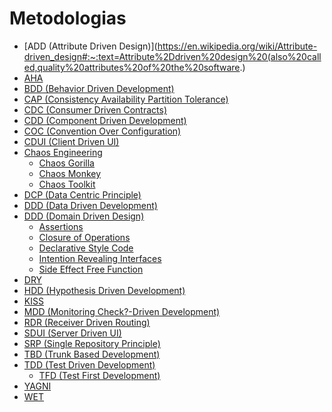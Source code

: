 # Metodologias

- [ADD (Attribute Driven Design)](https://en.wikipedia.org/wiki/Attribute-driven_design#:~:text=Attribute%2Ddriven%20design%20(also%20called,quality%20attributes%20of%20the%20software.)
- [AHA](https://kentcdodds.com/blog/aha-programming)
- [BDD (Behavior Driven Development)](https://pt.wikipedia.org/wiki/Behavior_Driven_Development)
- [CAP (Consistency Availability Partition Tolerance)](https://en.wikipedia.org/wiki/CAP_theorem)
- [CDC (Consumer Driven Contracts)](https://martinfowler.com/articles/consumerDrivenContracts.html)
- [CDD (Component Driven Development)](https://itnext.io/a-guide-to-component-driven-development-cdd-1516f65d8b55)
- [COC (Convention Over Configuration)](https://facilethings.com/blog/en/convention-over-configuration)
- [CDUI (Client Driven UI)]()
- [Chaos Engineering](https://solvimm.com/blog/o-que-e-chaos-engineering/)
  - [Chaos Gorilla](https://medium.com/@bfpimenta/o-simian-army-6a7c138460dd)
  - [Chaos Monkey](https://github.com/netflix/chaosmonkey)
  - [Chaos Toolkit](https://chaostoolkit.org/)
- [DCP (Data Centric Principle)](http://www.datacentricmanifesto.org/#:~:text=These%20are%20the%20key%20principles%20of%20the%20data%20centric%20manifesto%3A&text=Data%20is%20self%2Ddescribing%20and,and%20not%20managed%20by%20applications.)
- [DDD (Data Driven Development)](https://www.targetprocess.com/blog/data-driven-development/)
- [DDD (Domain Driven Design)](https://en.wikipedia.org/wiki/Domain-driven_design)
  - [Assertions](http://ddd.fed.wiki.org/view/welcome-visitors/view/assertions)
  - [Closure of Operations](https://opus.ch/ddd-concepts-and-patterns-supple-design-2/#:~:text=Closure%20of%20Operation,values%20of%20the%20same%20type.)
  - [Declarative Style Code](https://khalilstemmler.com/articles/typescript-domain-driven-design/ddd-vs-crud-design/)
  - [Intention Revealing Interfaces](https://khalilstemmler.com/articles/typescript-domain-driven-design/intention-revealing-interfaces/)
  - [Side Effect Free Function](https://www.oreilly.com/library/view/implementing-domain-driven-design/9780133039900/ch06lev2sec6.html#:~:text=A%20method%20of%20an%20object,to%20be%20side%2Deffect%20free.)
- [DRY](https://pt.wikipedia.org/wiki/Don%27t_repeat_yourself)
- [HDD (Hypothesis Driven Development)](https://www.thoughtworks.com/insights/articles/how-implement-hypothesis-driven-development)
- [KISS](https://www.interaction-design.org/literature/topics/keep-it-simple-stupid#:~:text=Keep%20it%20simple%2C%20stupid%20(KISS)%20is%20a%20design%20principle,of%20user%20acceptance%20and%20interaction.)
- [MDD (Monitoring Check?-Driven Development)](https://benjiweber.co.uk/blog/2015/03/02/monitoring-check-smells/)
- [RDR (Receiver Driven Routing)](https://www.confluent.io/blog/build-services-backbone-events/)
- [SDUI (Server Driven UI)](https://medium.com/better-programming/exploring-server-driven-ui-cf67b3da919)
- [SRP (Single Repository Principle)]()
- [TBD (Trunk Based Development)](https://trunkbaseddevelopment.com/)
- [TDD (Test Driven Development)](https://www.devmedia.com.br/test-driven-development-tdd-simples-e-pratico/18533)
  - [TFD (Test First Development)](http://tutorials.jenkov.com/java-unit-testing/test-first-development.html)
- [YAGNI](https://en.wikipedia.org/wiki/You_aren%27t_gonna_need_it#:~:text=%22You%20aren't%20gonna%20need,add%20functionality%20until%20deemed%20necessary.)
- [WET](https://dev.to/wuz/stop-trying-to-be-so-dry-instead-write-everything-twice-wet-5g33)
